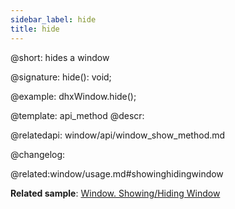 ```yaml
---
sidebar_label: hide
title: hide
---          
```


@short: hides a window

@signature: hide(): void;

@example:
dhxWindow.hide();


@template: api_method
@descr:



@relatedapi:
window/api/window_show_method.md


@changelog:

@related:window/usage.md#showinghidingwindow

**Related sample**: [Window. Showing/Hiding Window](https://snippet.dhtmlx.com/ee2vf9xw)
